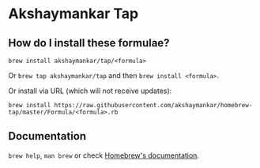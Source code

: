 # Akshaymankar Tap

## How do I install these formulae?
`brew install akshaymankar/tap/<formula>`

Or `brew tap akshaymankar/tap` and then `brew install <formula>`.

Or install via URL (which will not receive updates):

```
brew install https://raw.githubusercontent.com/akshaymankar/homebrew-tap/master/Formula/<formula>.rb
```

## Documentation
`brew help`, `man brew` or check [Homebrew's documentation](https://docs.brew.sh).
